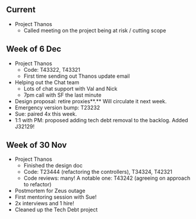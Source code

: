 ## Current
* Project Thanos
  * Called meeting on the project being at risk / cutting scope
## Week of 6 Dec
* Project Thanos
  * Code: T43322, T43321
  * First time sending out Thanos update email
* Helping out the Chat team
  * Lots of chat support with Val and Nick
  * 7pm call with SF the last minute
* Design proposal: retire proxies**.** Will circulate it next week.
* Emergency version bump: T23232
* Sue: paired 4x this week.
* 1:1 with PM: proposed adding tech debt removal to the backlog. Added J32129!
## Week of 30 Nov
* Project Thanos
  * Finished the design doc
  * Code: T23444 (refactoring the controllers), T34324, T42321
  * Code reviews: many! A notable one: T43242 (agreeing on approach to refactor)
* Postmortem for Zeus outage
* First mentoring session with Sue!
* 2x interviews and 1 hire!
* Cleaned up the Tech Debt project